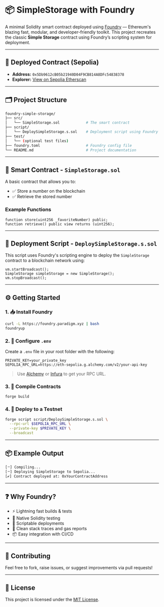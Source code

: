 
# 📦 SimpleStorage with Foundry

A minimal Solidity smart contract deployed using [Foundry](https://book.getfoundry.sh/) — Ethereum's blazing fast, modular, and developer-friendly toolkit. This project recreates the classic **Simple Storage** contract using Foundry’s scripting system for deployment.

---
## 🔗 Deployed Contract (Sepolia)

- **Address:** `0x5Db9612cB05b21940D04F9CB814A8DFc54838378`
- **Explorer:** [View on Sepolia Etherscan](https://sepolia.etherscan.io/address/0x5Db9612cB05b21940D04F9CB814A8DFc54838378)
---
## 🗂 Project Structure

```bash
foundry-simple-storage/
├── src/
│   └── SimpleStorage.sol            # The smart contract
├── script/
│   └── DeploySimpleStorage.s.sol    # Deployment script using Foundry
├── test/
│   └── (optional test files)
├── foundry.toml                     # Foundry config file
└── README.md                        # Project documentation
````

---

## 📝 Smart Contract - `SimpleStorage.sol`

A basic contract that allows you to:

* ✅ Store a number on the blockchain
* ✅ Retrieve the stored number

### Example Functions

```solidity
function store(uint256 _favoriteNumber) public;
function retrieve() public view returns (uint256);
```

---

## 🚀 Deployment Script - `DeploySimpleStorage.s.sol`

This script uses Foundry's scripting engine to deploy the `SimpleStorage` contract to a blockchain network using:

```solidity
vm.startBroadcast();
SimpleStorage simpleStorage = new SimpleStorage();
vm.stopBroadcast();
```

---

## ⚙️ Getting Started

### 1. 📥 Install Foundry

```bash
curl -L https://foundry.paradigm.xyz | bash
foundryup
```

### 2. 🧾 Configure `.env`

Create a `.env` file in your root folder with the following:

```env
PRIVATE_KEY=your_private_key
SEPOLIA_RPC_URL=https://eth-sepolia.g.alchemy.com/v2/your-api-key
```

> Use [Alchemy](https://alchemy.com) or [Infura](https://infura.io) to get your RPC URL.

### 3. 🔨 Compile Contracts

```bash
forge build
```

### 4. 🚀 Deploy to a Testnet

```bash
forge script script/DeploySimpleStorage.s.sol \
  --rpc-url $SEPOLIA_RPC_URL \
  --private-key $PRIVATE_KEY \
  --broadcast
```

---

## 📦 Example Output

```bash
[⠒] Compiling...
[⠒] Deploying SimpleStorage to Sepolia...
[✔] Contract deployed at: 0xYourContractAddress
```

---

## ❓ Why Foundry?

* ⚡ Lightning fast builds & tests
* 🧪 Native Solidity testing
* 🧰 Scriptable deployments
* 🧼 Clean stack traces and gas reports
* 📦 Easy integration with CI/CD

---

## 🤝 Contributing

Feel free to fork, raise issues, or suggest improvements via pull requests!

---

## 📜 License

This project is licensed under the [MIT License](LICENSE).

